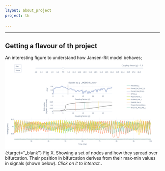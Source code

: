 ```yaml
---
layout: about_project
project: th

---
```



-----

## Getting a flavour of th project
An interesting figure to understand how Jansen-Rit model behaves; 
[<img src="/research/th/th_pic.png">](/research/th/Criticality_th_noisy_phetero.html){:target="_blank"}
Fig X. Showing a set of nodes and how they spread over bifurcation. Their position in bifurcation
derives from their max-min values in signals (shown below). *Click on it to interact.*.
